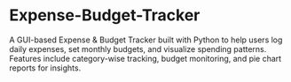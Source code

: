 # Expense-Budget-Tracker
A GUI-based Expense &amp; Budget Tracker built with Python to help users log daily expenses, set monthly budgets, and visualize spending patterns. Features include category-wise tracking, budget monitoring, and pie chart reports for insights.
